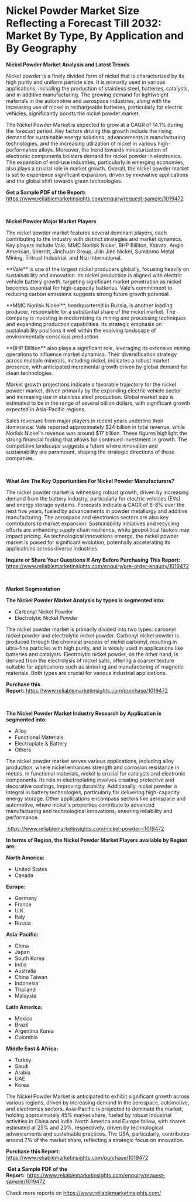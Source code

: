 <p><h1>Nickel Powder Market Size Reflecting a Forecast Till 2032: Market By Type, By Application and By Geography</h1></p><p><strong>Nickel Powder Market Analysis and Latest Trends</strong></p>
<p><p>Nickel powder is a finely divided form of nickel that is characterized by its high purity and uniform particle size. It is primarily used in various applications, including the production of stainless steel, batteries, catalysts, and in additive manufacturing. The growing demand for lightweight materials in the automotive and aerospace industries, along with the increasing use of nickel in rechargeable batteries, particularly for electric vehicles, significantly boosts the nickel powder market.</p><p>The Nickel Powder Market is expected to grow at a CAGR of 14.1% during the forecast period. Key factors driving this growth include the rising demand for sustainable energy solutions, advancements in manufacturing technologies, and the increasing utilization of nickel in various high-performance alloys. Moreover, the trend towards miniaturization of electronic components bolsters demand for nickel powder in electronics. The expansion of end-use industries, particularly in emerging economies, also plays a crucial role in market growth. Overall, the nickel powder market is set to experience significant expansion, driven by innovative applications and the global shift towards green technologies.</p></p>
<p><strong>Get a Sample PDF of the Report:&nbsp;</strong> <a href="https://www.reliablemarketinsights.com/enquiry/request-sample/1019472?utm_campaign=3291&utm_medium=2&utm_source=Github&utm_content=ia&utm_term=02042025&utm_id=nickel-powder">https://www.reliablemarketinsights.com/enquiry/request-sample/1019472</a></p>
<p>&nbsp;</p>
<p><strong>Nickel Powder Major Market Players</strong></p>
<p><p>The nickel powder market features several dominant players, each contributing to the industry with distinct strategies and market dynamics. Key players include Vale, MMC Norilsk Nickel, BHP Billiton, Xstrata, Anglo American, Sherritt, Jinchuan Group, Jilin Jien Nickel, Sumitomo Metal Mining, Tritrust Industrial, and Nizi International.</p><p>**Vale** is one of the largest nickel producers globally, focusing heavily on sustainability and innovation. Its nickel production is aligned with electric vehicle battery growth, targeting significant market penetration as nickel becomes essential for high-capacity batteries. Vale's commitment to reducing carbon emissions suggests strong future growth potential.</p><p>**MMC Norilsk Nickel**, headquartered in Russia, is another leading producer, responsible for a substantial share of the nickel market. The company is investing in modernizing its mining and processing techniques and expanding production capabilities. Its strategic emphasis on sustainability positions it well within the evolving landscape of environmentally conscious production.</p><p>**BHP Billiton** also plays a significant role, leveraging its extensive mining operations to influence market dynamics. Their diversification strategy across multiple minerals, including nickel, indicates a robust market presence, with anticipated incremental growth driven by global demand for clean technologies.</p><p>Market growth projections indicate a favorable trajectory for the nickel powder market, driven primarily by the expanding electric vehicle sector and increasing use in stainless steel production. Global market size is estimated to be in the range of several billion dollars, with significant growth expected in Asia-Pacific regions.</p><p>Sales revenues from major players in recent years underline their dominance: Vale reported approximately $24 billion in total revenue, while Norilsk Nickel's revenue was around $17 billion. These figures highlight the strong financial footing that allows for continued investment in growth. The competitive landscape suggests a future where innovation and sustainability are paramount, shaping the strategic directions of these companies.</p></p>
<p>&nbsp;</p>
<p><strong>What Are The Key Opportunities For Nickel Powder Manufacturers?</strong></p>
<p><p>The nickel powder market is witnessing robust growth, driven by increasing demand from the battery industry, particularly for electric vehicles (EVs) and energy storage systems. Forecasts indicate a CAGR of 6-8% over the next five years, fueled by advancements in powder metallurgy and additive manufacturing. The aerospace and electronics sectors are also key contributors to market expansion. Sustainability initiatives and recycling efforts are enhancing supply chain resilience, while geopolitical factors may impact pricing. As technological innovations emerge, the nickel powder market is poised for significant evolution, potentially accelerating its applications across diverse industries.</p></p>
<p><strong>Inquire or Share Your Questions If Any Before Purchasing This Report:</strong> <a href="https://www.reliablemarketinsights.com/enquiry/pre-order-enquiry/1019472?utm_campaign=3291&utm_medium=2&utm_source=Github&utm_content=ia&utm_term=02042025&utm_id=nickel-powder">https://www.reliablemarketinsights.com/enquiry/pre-order-enquiry/1019472</a></p>
<p>&nbsp;</p>
<p><strong>Market Segmentation</strong></p>
<p><strong>The Nickel Powder Market Analysis by types is segmented into:</strong></p>
<p><ul><li>Carbonyl Nickel Powder</li><li>Electrolytic Nickel Powder</li></ul></p>
<p><p>The nickel powder market is primarily divided into two types: carbonyl nickel powder and electrolytic nickel powder. Carbonyl nickel powder is produced through the chemical process of nickel carbonyl, resulting in ultra-fine particles with high purity, and is widely used in applications like batteries and catalysts. Electrolytic nickel powder, on the other hand, is derived from the electrolysis of nickel salts, offering a coarser texture suitable for applications such as sintering and manufacturing of magnetic materials. Both types are crucial for various industrial applications.</p></p>
<p><strong>Purchase this Report:&nbsp;</strong><a href="https://www.reliablemarketinsights.com/purchase/1019472?utm_campaign=3291&utm_medium=2&utm_source=Github&utm_content=ia&utm_term=02042025&utm_id=nickel-powder">https://www.reliablemarketinsights.com/purchase/1019472</a></p>
<p>&nbsp;</p>
<p><strong>The Nickel Powder Market Industry Research by Application is segmented into:</strong></p>
<p><ul><li>Alloy</li><li>Functional Materials</li><li>Electroplate & Battery</li><li>Others</li></ul></p>
<p><p>The nickel powder market serves various applications, including alloy production, where nickel enhances strength and corrosion resistance in metals. In functional materials, nickel is crucial for catalysts and electronic components. Its role in electroplating involves creating protective and decorative coatings, improving durability. Additionally, nickel powder is integral in battery technologies, particularly for delivering high-capacity energy storage. Other applications encompass sectors like aerospace and automotive, where nickel's properties contribute to advanced manufacturing and technological innovations, ensuring reliability and performance.</p></p>
<p><a href="https://www.reliablemarketinsights.com/nickel-powder-r1019472?utm_campaign=3291&utm_medium=2&utm_source=Github&utm_content=ia&utm_term=02042025&utm_id=nickel-powder">&nbsp;https://www.reliablemarketinsights.com/nickel-powder-r1019472</a></p>
<p><strong>In terms of Region, the Nickel Powder Market Players available by Region are:</strong></p>
<p>
    <p> <strong> North America: </strong>
        <ul>
            <li>United States</li>
            <li>Canada</li>
        </ul>
        </p> 
    <p> <strong> Europe: </strong>
        <ul>
            <li>Germany</li>
            <li>France</li>
            <li>U.K.</li>
            <li>Italy</li>
            <li>Russia</li>
        </ul>
        </p> 
    <p> <strong> Asia-Pacific: </strong>
        <ul>
            <li>China</li>
            <li>Japan</li>
            <li>South Korea</li>
            <li>India</li>
            <li>Australia</li>
            <li>China Taiwan</li>
            <li>Indonesia</li>
            <li>Thailand</li>
            <li>Malaysia</li>
        </ul>
        </p> 
    <p> <strong> Latin America: </strong>
        <ul>
            <li>Mexico</li>
            <li>Brazil</li>
            <li>Argentina Korea</li>
            <li>Colombia</li>
        </ul>
        </p> 
    <p> <strong> Middle East & Africa: </strong>
        <ul>
            <li>Turkey</li>
            <li>Saudi</li>
            <li>Arabia</li>
            <li>UAE</li>
            <li>Korea</li>
        </ul>
    </p>
    </p>
<p><p>The Nickel Powder Market is anticipated to exhibit significant growth across various regions, driven by increasing demand in the aerospace, automotive, and electronics sectors. Asia-Pacific is projected to dominate the market, holding approximately 45% market share, fueled by robust industrial activities in China and India. North America and Europe follow, with shares estimated at 25% and 20%, respectively, driven by technological advancements and sustainable practices. The USA, particularly, contributes around 7% of the market share, reflecting a strategic focus on innovation.</p></p>
<p><strong>Purchase this Report: </strong><a href="https://www.reliablemarketinsights.com/purchase/1019472?utm_campaign=3291&utm_medium=2&utm_source=Github&utm_content=ia&utm_term=02042025&utm_id=nickel-powder">https://www.reliablemarketinsights.com/purchase/1019472</a></p>
<p>&nbsp;<strong>Get a Sample PDF of the Report:&nbsp;&nbsp;</strong><a href="https://www.reliablemarketinsights.com/enquiry/request-sample/1019472?utm_campaign=3291&utm_medium=2&utm_source=Github&utm_content=ia&utm_term=02042025&utm_id=nickel-powder">https://www.reliablemarketinsights.com/enquiry/request-sample/1019472</a></p>
<p><strong></strong></p>
<p>Check more reports on <a href="https://www.reliablemarketinsights.com/?utm_campaign=3291&utm_medium=2&utm_source=Github&utm_content=ia&utm_term=02042025&utm_id=nickel-powder">https://www.reliablemarketinsights.com/</a></p>